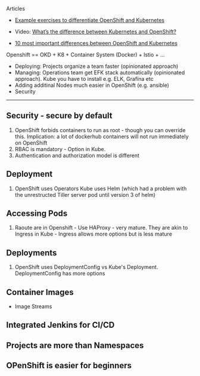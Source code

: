 


Articles

- [Example exercises to differentiate OpenShift and Kubernetes](https://developer.ibm.com/tutorials/examples-differentiate-openshift-kubernetes/)


- Video: [What’s the difference between Kubernetes and OpenShift?](https://developer.ibm.com/videos/kubernetes-plus-openshift-video/)
- [10 most important differences between OpenShift and Kubernetes](https://cloudowski.com/articles/10-differences-between-openshift-and-kubernetes/)


Openshift == OKD + K8 + Container System (Docker) + Istio + ...

- Deploying: Projects organize a team faster (opinionated approach)
- Managing: Operations team get EFK stack automatically (opinionated approach). Kube you have to install e.g. ELK, Grafina etc
- Adding additinal Nodes much easier in OpenShift (e.g. ansible)
- Security 


---------

## Security - secure by default
1. OpenShift forbids containers to run as root - though you can override this. Implication: a lot of dockerhub containers will not run immediately on OpenShift
2. RBAC is mandatory - Option in Kube.
3. Authentication and authorization model is different

## Deployment
1. OpenShift uses Operators Kube uses Helm (which had a problem with the unrestructed Tiller server pod until version 3 of helm)

## Accessing Pods
1. Raoute are in Openshift - Use HAProxy - very mature. They are akin to Ingress in Kube - Ingress allows more options but is less mature

## Deployments
1. OpenShift uses DeploymentConfig vs Kube's Deployment. DeploymentConfig has more options

## Container Images
- Image Streams

## Integrated Jenkins for CI/CD


## Projects are more than Namespaces

## OPenShift is easier for beginners